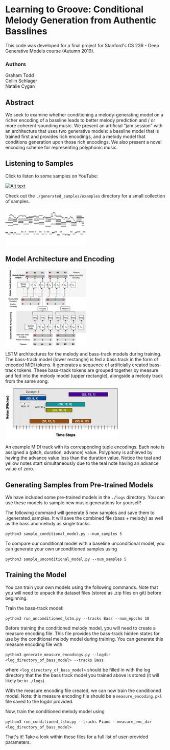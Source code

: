 # Learning to Groove: Conditional Melody Generation from Authentic Basslines

This code was developed for a final project for Stanford's CS 236 - Deep Generative
Models course (Autumn 2019).




### Authors

Graham Todd\
Collin Schlager\
Natalie Cygan


## Abstract

We seek to examine whether conditioning a melody-generating model on a richer
encoding of a bassline leads to better melody prediction and / or more coherent-sounding
music. We present an artificial “jam session” with an architecture that uses two generative
models: a bassline model that is trained first and provides rich encodings, and a melody
model that conditions generation upon those rich encodings. We also present a
novel encoding scheme for representing polyphonic music.

## Listening to Samples

Click to listen to some samples on YouTube:

[![Alt text](https://img.youtube.com/vi/fK663svxZkQ/0.jpg)](https://www.youtube.com/watch?v=fK663svxZkQ&feature=youtu.be)

Check out the `./generated_samples/examples` directory for a small collection of samples.

<img src="https://raw.githubusercontent.com/gdrtodd/CS236-Project/master/figures/conditional_cross_track_midi.png" alt="sample_midi" width="50%"/>


## Model Architecture and Encoding

<img src="https://github.com/gdrtodd/CS236-Project/blob/master/figures/model_diagram.png?raw=true" alt="model_diagram" width="50%"/>

LSTM architectures for the melody and bass-track models during training. The bass-track
model (lower rectangle) is fed a bass track in the form of encoded MIDI tokens. It generates a
sequence of artificially created bass-track tokens. These bass-track tokens are grouped together by
measure and fed into the melody model (upper rectangle), alongside a melody track from the same
song.

<img src="https://github.com/gdrtodd/CS236-Project/blob/master/figures/midi_encoding.png?raw=true" alt="encoding" width="70%"/>

An example MIDI track with its corresponding tuple encodings. Each note is assigned a
(pitch, duration, advance) value. Polyphony is achieved by having the advance value less than
the duration value. Notice the teal and yellow notes start simultaneously due to the teal note having
an advance value of zero.

## Generating Samples from Pre-trained Models

We have included some pre-trained models in the `./logs` directory. You can use these models
to sample new music generations for yourself!

The following command will generate 5 new samples and save them to ./generated_samples.
It will save the combined file (bass + melody) as well as the bass and melody as single
tracks.

`python3 sample_conditional_model.py --num_samples 5`

To compare our conditional model with a baseline unconditional model, you can generate
your own unconditioned samples using

`python3 sample_unconditional_model.py --num_samples 5`

## Training the Model

You can train your own models using the following commands. Note that you will need
to unpack the dataset files (stored as .zip files on git) before beginning.

Train the bass-track model:

`python3 run_unconditioned_lstm.py --tracks Bass --num_epochs 10`

Before training the conditioned melody model, you will need to create a measure encoding file.
This file provides the bass-track hidden states for use by the conditional melody model during
training. You can generate this measure encoding file with

`python3 generate_measure_encodings.py --logdir <log_directory_of_bass_model> --tracks Bass`

where `<log_directory_of_bass_model>` should be filled in with the log directory that the
the bass track model you trained above is stored (it will likely be in `./logs`).

With the measure encoding file created, we can now train the conditioned model. Note: this
measure encoding file should be a `measure_encoding.pkl` file saved to the logdir provided.

Now, train the conditioned melody model using

`python3 run_conditioned_lstm.py --tracks Piano --measure_enc_dir <log_directory_of_bass_model>`

That's it! Take a look within these files for a full list of user-provided parameters.
